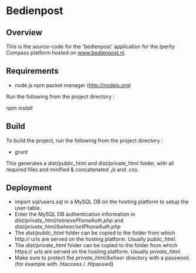 Bedienpost
=============

Overview
---------
This is the source-code for the 'bedienpost' application for the Iperity Compass platform hosted on www.bedienpost.nl.

Requirements
---------

* node.js npm packet manager (http://nodejs.org)

Run the following from the project directory :

*npm install*


Build
---------

To build the project, run the following from the project directory :

- *grunt*

This generates a dist/public_html and dist/private_html folder, with all required files and minified & concatenated *.js* and *.css*.

Deployment
---------

* import sql/users.sql in a MySQL DB on the hosting platform to setup the user-table.
* Enter the MySQL DB authentication information in *dist/private_html/retrievePhoneAuth.php* and *dist/private_html/beheer/setPhoneAuth.php*
* The *dist/public_html* folder can be copied to the folder from which http:// urls are served on the hosting platform. Usually *public_html*.
* The *dist/private_html* folder can be copied to the folder from which https:// urls are served on the hosting platform. Usually *private_html*.
* Make sure to protect the *private_html/beheer* directory with a password. (for example with .htaccess / .htpasswd)
